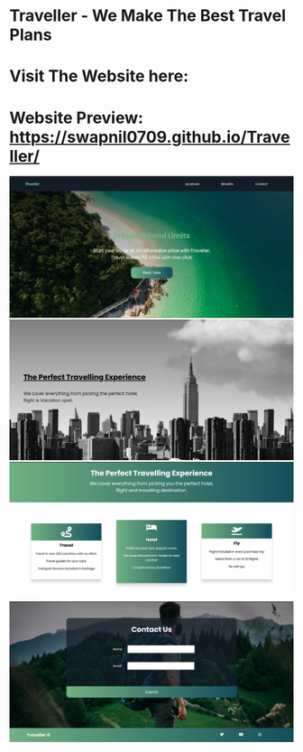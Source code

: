 # Traveller - We Make The Best Travel Plans

# Visit The Website here: 

# Website Preview: https://swapnil0709.github.io/Traveller/

![alt tex](https://github.com/swapnil0709/Traveller/blob/master/Website%20Snapshots/Traveller%20home.png)
![alt tex](https://github.com/swapnil0709/Traveller/blob/master/Website%20Snapshots/Traveller_locations.png)
![alt tex](https://github.com/swapnil0709/Traveller/blob/master/Website%20Snapshots/Traveller_benefits.png)
![alt tex](https://github.com/swapnil0709/Traveller/blob/master/Website%20Snapshots/Traveller_contact.png)
